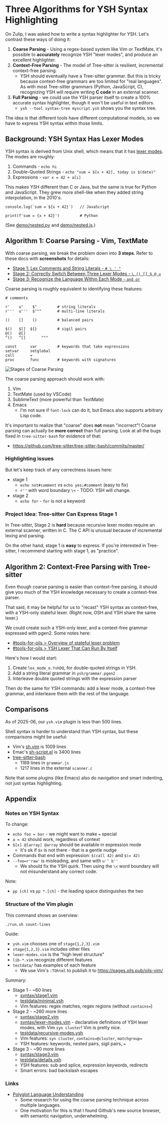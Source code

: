 Three Algorithms for YSH Syntax Highlighting
====

On Zulip, I was asked how to write a syntax highlighter for YSH.  Let's
contrast these ways of doing it:

1. **Coarse Parsing** - Using a regex-based system like Vim or TextMate, it's
   possible to **accurately** recognize YSH "lexer modes", and produce an
   excellent highlighter.
1. **Context-Free Parsing** - The model of Tree-sitter is resilient,
   incremental context-free parsing.
   - YSH should eventually have a Tree-sitter grammar.  But this is tricky
     because context-free grammars are too limited for "real languages".  As
     with most Tree-sitter grammars (Python, JavaScript, C), recognizing YSH
     will require writing **C code** in an external scanner.
1. **Full Parsing** - we could use the YSH parser itself to create a 100%
   accurate syntax highlighter, though it won't be useful in text editors.
   - `ysh --tool syntax-tree myscript.ysh` shows you the syntax tree.

The idea is that different tools have different computational models, so we
have to express YSH syntax within those limits.

## Background: YSH Syntax Has Lexer Modes

YSH syntax is derived from Unix shell, which means that it has [lexer
modes](https://www.oilshell.org/blog/2017/12/17.html).  The modes are roughly:

1. Commands - `echo hi`
1. Double-Quoted Strings - `echo "sum = $[x + 42], today is $(date)"`
1. Expressions - `var x = 42 + a[i]`

This makes YSH different than C or Java, but the same is true for Python and
JavaScript.  They grew more shell-like when they added string interpolation, in
the 2010's:

    console.log(`sum = ${x + 42}`)   // JavaScript    

    print(f'sum = {x + 42}')         # Python

(See [demo/nested.py](../demo/nested.py) and
[demo/nested.js](../demo/nested.js).)

## Algorithm 1: Coarse Parsing - Vim, TextMate

With coarse parsing, we break the problem down into **3 steps**.  Refer to
these docs with **screenshots** for details:

- [Stage 1: Lex Comments and String Literals - `# \ ' "`](stage1.md)
- [Stage 2: Correctly Switch Between Three Lexer Modes - `\ () [] $ @ =`](stage2.md)
- [Stage 3: Recognize the Language Within Each Mode - `and or`](stage3.md)

Coarse parsing is roughly equivalent to identifying these features:

    # comments

    r'    u'    $"         # string literals
    r'''  u'''  $"""       # multi-line literals

    ()    []    ()         # balanced pairs

    $()   $[]  ${}         # sigil pairs
    @()   @[]
    ^()   ^[]       ^""

    const      var         # keywords that take expressions
    setvar     setglobal
    call       =          
    proc       func        # keywords with signatures

![Stages of Coarse Parsing](https://pages.oils.pub/oils-vim/screenshots/side-by-side.png)

The coarse parsing approach should work with:

1. Vim
1. TextMate (used by VSCode)
1. SublimeText (more powerful than TextMate)
1. Emacs
   - I'm not sure if `font-lock` can do it, but Emacs also supports arbitrary
     Lisp code.

It's important to realize that "coarse" does **not** mean "incorrect"!  Coarse
parsing can actually be **more correct** than full parsing.  Look at all the
bugs fixed in `tree-sitter-bash` for evidence of that:

- <https://github.com/tree-sitter/tree-sitter-bash/commits/master/>

### Highlighting issues

But let's keep track of any correctness issues here:

- stage 1
  - `echo not#comment` vs `echo yes;#comment` (easy to fix)
  - `r''` with word boundary `\<` - TODO: YSH will change.
- stage 2
  - `echo for` - `for` is not a keyword

### Project Idea: Tree-sitter Can Express Stage 1

In Tree-sitter, Stage 2 is **hard** because recursive lexer modes require an
external scanner, written in C.  The C API is unusual because of incremental
lexing and parsing.

On the other hand, stage 1 is **easy** to express.  If you're interested in
Tree-sitter, I recommend starting with stage 1, as "practice".

## Algorithm 2: Context-Free Parsing with Tree-sitter

Even though coarse parsing is easier than context-free parsing, it should give
you much of the YSH knowledge necessary to create a context-free parser.

That said, it may be helpful for us to "recast" YSH syntax as context-free,
with a YSH-only stateful lexer.  (Right now, OSH and YSH share the same
lexer.)

We could create such a YSH-only lexer, and a context-free grammar expressed
with pgen2.  Some notes here:

- [#tools-for-oils > Overview of stateful lexer problem](https://oilshell.zulipchat.com/#narrow/channel/403333-tools-for-oils/topic/Overview.20of.20stateful.20lexer.20problem/with/521811845)
- [#tools-for-oils > YSH Lexer That Can Run By Itself](https://oilshell.zulipchat.com/#narrow/channel/403333-tools-for-oils/topic/YSH.20Lexer.20That.20Can.20Run.20By.20Itself/with/389082925)

Here's how I would start:

1. Create `lex_mode_e.YshDQ`, for double-quoted strings in YSH.
1. Add a string literal grammar in `ysh/grammar.pgen2`
1. Interleave double quoted strings with the expression parser

Then do the same for YSH commands: add a lexer mode, a context-free grammar,
and interleave them with the rest of the language.

## Comparisons

As of 2025-06, our `ysh.vim` plugin is less than 500 lines.

Shell syntax is harder to understand than YSH syntax, but these comparisons might be useful:

- Vim's [sh.vim](https://github.com/vim/vim/blob/master/runtime/syntax/sh.vim) is 1009 lines
- Emac's
  [sh-script.el](https://cgit.git.savannah.gnu.org/cgit/emacs.git/tree/lisp/progmodes/sh-script.el)
  is 3400 lines
- [tree-sitter-bash](https://github.com/tree-sitter/tree-sitter-bash)
  - 1189 lines in `grammar.js`
  - 1217 lines in the external `scanner.c`

Note that some plugins (like Emacs) also do navigation and smart indenting, not
just syntax highlighting.

## Appendix

### Notes on YSH Syntax

To change:

- `echo foo = bar` - we might want to make `=` special
- `a = 42` should work, regardless of context
- `$[x] @[array] @array` should be available in expression mode
  - it's ok if `$x` is not there - that is a gentle nudge
- Commands that end with expression: `$(call 42)` and `$(= 42)`
- `--foo=r'raw'` is misleading, and same with `u'' b''`
  - We should fix the YSH quirk.  Then using the `\<` word boundary will not
    misunderstand any correct code.

Note:

- `pp [ch]` vs `pp *.[ch]` - the leading space distinguishes the two

### Structure of the Vim plugin

This command shows an overview:

    ./run.sh count-lines  

Guide:

- `ysh.vim` chooses one of `stage{1,2,3}.vim`
- `stage{1,2,3}.vim` includes other files
- `lexer-modes.vim` is the "high level structure"
- `lib-*.vim` recognize different features
- `testdata/` has examples of each feature
  - We use Vim's `:TOhtml` to publish it to <https://pages.oils.pub/oils-vim/>

Summary:

- Stage 1 - ~60 lines
  - [syntax/stage1.vim](../syntax/stage1.vim)
  - [testdata/minimal.ysh](../testdata/minimal.ysh)
  - Vim features: regex matches, regex regions (without `contains=`)
- Stage 2 - ~260 more lines
  - [syntax/stage2.vim](../syntax/stage2.vim)
  - [syntax/lexer-modes.vim](../syntax/stage2.vim) - declarative definitions of
    YSH lexer modes, with Vim `syn cluster`!  Vim is pretty nice.
  - [testdata/recursive-modes.ysh](../testdata/recursive-modes.ysh)
  - Vim features: `syn cluster`, `contains=@cluster`, `matchgroup=`
  - YSH features: keywords, nested pairs, sigil pairs, `=`
- Stage 3 - ~90 more lines
  - [syntax/stage3.vim](../syntax/stage3.vim)
  - [testdata/details.ysh](../testdata/details.ysh)
  - YSH features: sub and splice, expression keywords, redirects
  - Smart errors: bad backslash escapes

### Links

- [Polyglot Language Understanding](https://github.com/oils-for-unix/oils/wiki/Polyglot-Language-Understanding)
  - Some research for using the coarse parsing technique across multiple languages.
  - One motivation for this is that I found Github's new source browser, with
    semantic navigation, underwhelming.
